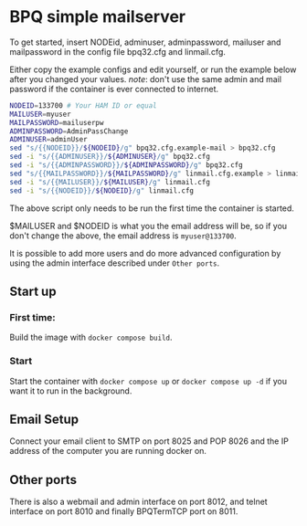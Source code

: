 # BPQ simple mailserver

To get started, insert NODEid, adminuser, adminpassword, mailuser and mailpassword in the config file bpq32.cfg and linmail.cfg.

Either copy the example configs and edit yourself, or run the example below after you changed your values.
*note*: don't use the same admin and mail password if the container is ever connected to internet.

```bash
NODEID=133700 # Your HAM ID or equal
MAILUSER=myuser
MAILPASSWORD=mailuserpw
ADMINPASSWORD=AdminPassChange
ADMINUSER=adminUser
sed "s/{{NODEID}}/${NODEID}/g" bpq32.cfg.example-mail > bpq32.cfg
sed -i "s/{{ADMINUSER}}/${ADMINUSER}/g" bpq32.cfg
sed -i "s/{{ADMINPASSWORD}}/${ADMINPASSWORD}/g" bpq32.cfg
sed "s/{{MAILPASSWORD}}/${MAILPASSWORD}/g" linmail.cfg.example > linmail.cfg
sed -i "s/{{MAILUSER}}/${MAILUSER}/g" linmail.cfg
sed -i "s/{{NODEID}}/${NODEID}/g" linmail.cfg
```

The above script only needs to be run the first time the container is started.

$MAILUSER and $NODEID is what you the email address will be, so if you don't change the above, the email address is
`myuser@133700`.

It is possible to add more users and do more advanced configuration by using the admin interface described under `Other ports`.

## Start up

### First time:

Build the image with `docker compose build`.

### Start

Start the container with `docker compose up` or `docker compose up -d` if you want it to run in the background.

## Email Setup

Connect your email client to SMTP on port 8025 and POP 8026 and the IP address of the computer you are running docker on.

## Other ports

There is also a webmail and admin interface on port 8012, and telnet interface on port 8010 and finally BPQTermTCP port on 8011.


